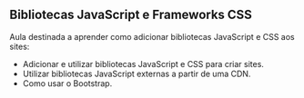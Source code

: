 ## Bibliotecas JavaScript e Frameworks CSS

Aula destinada a aprender como adicionar bibliotecas JavaScript e CSS aos sites:
 - Adicionar e utilizar bibliotecas JavaScript e CSS para criar sites.
 - Utilizar bibliotecas JavaScript externas a partir de uma CDN.
 - Como usar o Bootstrap.
 
